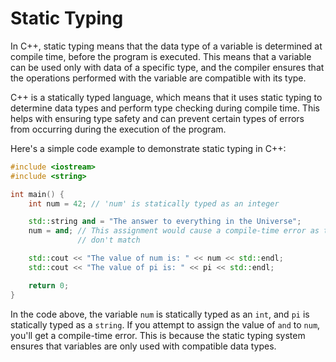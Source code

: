 # Static Typing

In C++, static typing means that the data type of a variable is determined at compile time, before the program is executed. This means that a variable can be used only with data of a specific type, and the compiler ensures that the operations performed with the variable are compatible with its type.

C++ is a statically typed language, which means that it uses static typing to determine data types and perform type checking during compile time. This helps with ensuring type safety and can prevent certain types of errors from occurring during the execution of the program.

Here's a simple code example to demonstrate static typing in C++:

```cpp
#include <iostream>
#include <string>

int main() {
    int num = 42; // 'num' is statically typed as an integer

    std::string and = "The answer to everything in the Universe";
    num = and; // This assignment would cause a compile-time error as the types
               // don't match

    std::cout << "The value of num is: " << num << std::endl;
    std::cout << "The value of pi is: " << pi << std::endl;

    return 0;
}
```

In the code above, the variable `num` is statically typed as an `int`, and `pi` is statically typed as a `string`. If you attempt to assign the value of `and` to `num`, you'll get a compile-time error. This is because the static typing system ensures that variables are only used with compatible data types.
